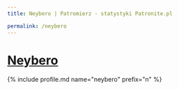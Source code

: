 ```yaml
---
title: Neybero | Patromierz - statystyki Patronite.pl

permalink: /neybero
---
```


# [Neybero](https://patronite.pl/neybero)

{% include profile.md name="neybero" prefix="n" %}
